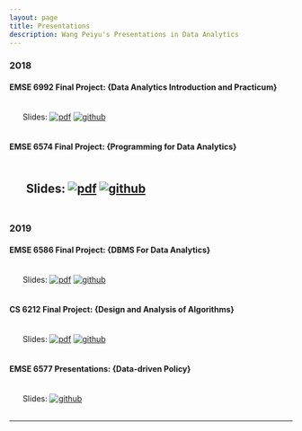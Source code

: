 ```yaml
---
layout: page
title: Presentations
description: Wang Peiyu's Presentations in Data Analytics
---
```



###  2018

#### EMSE 6992 Final Project: {Data Analytics Introduction and Practicum}
<br/>&nbsp; &nbsp; &nbsp; Slides:
[![pdf](icons16/pdf-icon.png)](https://github.com/oliviapy960825/oliviapy960825.github.io/blob/master/assets/Presentation_wang_peiyu.pptx)
[![github](icons16/github-icon.png)](https://github.com/oliviapy960825/oliviapy960825.github.io/blob/master/Assignments/Data%20Analytics%20Introduction%20and%20Practicum/6992_Project.ipynb)<br/>
&nbsp; &nbsp; &nbsp;

#### EMSE 6574 Final Project: {Programming for Data Analytics}
<br/>&nbsp; &nbsp; &nbsp; Slides:
[![pdf](icons16/pdf-icon.png)](https://github.com/oliviapy960825/oliviapy960825.github.io/blob/master/Assignments/Programming%20for%20Analytics/project/EMSE6574-PPT.pptx)
[![github](icons16/github-icon.png)](https://github.com/oliviapy960825/oliviapy960825.github.io/blob/master/Assignments/Programming%20for%20Analytics/project/Project-Logistic%20Regression.ipynb)<br/>
&nbsp; &nbsp; &nbsp;
---

###  2019

#### EMSE 6586 Final Project: {DBMS For Data Analytics}
<br/>&nbsp; &nbsp; &nbsp; Slides:
[![pdf](icons16/pdf-icon.png)](https://github.com/oliviapy960825/oliviapy960825.github.io/blob/master/Assignments/DBMS%20for%20Data%20Analytics/Project/EMSE6586.pdf)
[![github](icons16/github-icon.png)](https://github.com/oliviapy960825/oliviapy960825.github.io/tree/master/Assignments/DBMS%20for%20Data%20Analytics/Project)<br/>
&nbsp; &nbsp; &nbsp;


#### CS 6212 Final Project: {Design and Analysis of Algorithms}
<br/>&nbsp; &nbsp; &nbsp; Slides:
[![pdf](icons16/pdf-icon.png)](https://github.com/oliviapy960825/oliviapy960825.github.io/blob/master/Assignments/Design%20and%20Analysis%20of%20Algorithms/CS%206212%20Final%20Presentation.pdf)
[![github](icons16/github-icon.png)](https://github.com/oliviapy960825/oliviapy960825.github.io/blob/master/Assignments/Design%20and%20Analysis%20of%20Algorithms/CS%206212%20Final%20Presentation.pdf)<br/>
&nbsp; &nbsp; &nbsp;

#### EMSE 6577 Presentations: {Data-driven Policy}
<br/>&nbsp; &nbsp; &nbsp; Slides:
[![github](icons16/github-icon.png)](https://github.com/oliviapy960825/oliviapy960825.github.io/tree/master/Assignments/Data-Driven%20Policy/Presentations)<br/>
&nbsp; &nbsp; &nbsp;

---
